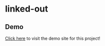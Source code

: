 # linked-out

## Demo 
<a href="https://raw.githack.com/riley-ad-clark/linked-out/main/index.html">Click here</a> to visit the demo site for this project!
